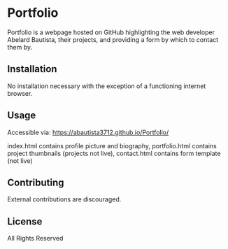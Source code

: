 # Portfolio

Portfolio is a webpage hosted on GitHub highlighting the web developer Abelard Bautista, their projects, and providing a form by which to contact them by.

## Installation

No installation necessary with the exception of a functioning internet browser.

## Usage

Accessible via:
https://abautista3712.github.io/Portfolio/

index.html contains profile picture and biography,
portfolio.html contains project thumbnails (projects not live),
contact.html contains form template (not live)

## Contributing

External contributions are discouraged.

## License

All Rights Reserved
